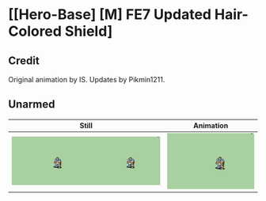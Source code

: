 # [\[Hero-Base\] \[M\] FE7 Updated Hair-Colored Shield]

## Credit

Original animation by IS.
Updates by Pikmin1211.
	
## Unarmed

| Still | Animation |
| :---: | :-------: |
| ![Unarmed still](./Unarmed_000.png) | ![Unarmed animation](./Unarmed.gif) |
